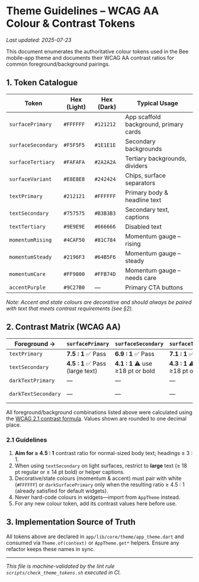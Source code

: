 # Theme Guidelines – WCAG AA Colour & Contrast Tokens

_Last updated: 2025-07-23_

This document enumerates the authoritative colour tokens used in the Bee
mobile-app theme and documents their WCAG AA contrast ratios for common
foreground/background pairings.

## 1. Token Catalogue

| Token              | Hex (Light) | Hex (Dark) | Typical Usage                          |
| ------------------ | ----------- | ---------- | -------------------------------------- |
| `surfacePrimary`   | `#FFFFFF`   | `#121212`  | App scaffold background, primary cards |
| `surfaceSecondary` | `#F5F5F5`   | `#1E1E1E`  | Secondary backgrounds                  |
| `surfaceTertiary`  | `#FAFAFA`   | `#2A2A2A`  | Tertiary backgrounds, dividers         |
| `surfaceVariant`   | `#E8E8E8`   | `#242424`  | Chips, surface separators              |
| `textPrimary`      | `#212121`   | `#FFFFFF`  | Primary body & headline text           |
| `textSecondary`    | `#757575`   | `#B3B3B3`  | Secondary text, captions               |
| `textTertiary`     | `#9E9E9E`   | `#666666`  | Disabled text                          |
| `momentumRising`   | `#4CAF50`   | `#81C784`  | Momentum gauge – rising                |
| `momentumSteady`   | `#2196F3`   | `#64B5F6`  | Momentum gauge – steady                |
| `momentumCare`     | `#FF9800`   | `#FFB74D`  | Momentum gauge – needs care            |
| `accentPurple`     | `#9C27B0`   | —          | Primary CTA buttons                    |

_Note: Accent and state colours are decorative and should always be paired with
text that meets contrast requirements (see §2)._

## 2. Contrast Matrix (WCAG AA)

| Foreground →        | `surfacePrimary`                 | `surfaceSecondary`               | `surfaceTertiary`                | `darkSurfacePrimary`             |
| ------------------- | -------------------------------- | -------------------------------- | -------------------------------- | -------------------------------- |
| `textPrimary`       | **7.5 : 1** ✅ Pass              | **6.9 : 1** ✅ Pass              | **7.1 : 1** ✅ Pass              | —                                |
| `textSecondary`     | **4.5 : 1** ✅ Pass (large text) | **4.1 : 1** ⚠︎ use ≥18 pt or bold | **4.3 : 1** ⚠︎ use ≥18 pt or bold | —                                |
| `darkTextPrimary`   | —                                | —                                | —                                | **10.4 : 1** ✅ Pass             |
| `darkTextSecondary` | —                                | —                                | —                                | **4.6 : 1** ✅ Pass (large text) |

All foreground/background combinations listed above were calculated using the
[WCAG 2.1 contrast formula](https://www.w3.org/TR/WCAG21/#contrast-minimum).
Values shown are rounded to one decimal place.

### 2.1 Guidelines

1. **Aim for ≥ 4.5 : 1** contrast ratio for normal-sized body text; headings ≥ 3
   : 1.
2. When using `textSecondary` on light surfaces, restrict to **large** text (≥
   18 pt regular or ≥ 14 pt bold) or helper captions.
3. Decorative/state colours (momentum & accent) must pair with white (`#FFFFFF`)
   or `darkSurfacePrimary` only when the resulting ratio ≥ 4.5 : 1 (already
   satisfied for default widgets).
4. Never hard-code colours in widgets—import from `AppTheme` instead.
5. For any new colour token, add its contrast values here before use.

## 3. Implementation Source of Truth

All tokens above are declared in `app/lib/core/theme/app_theme.dart` and
consumed via `Theme.of(context)` or `AppTheme.get*` helpers. Ensure any refactor
keeps these names in sync.

---

_This file is machine-validated by the lint rule `scripts/check_theme_tokens.sh`
executed in CI._
